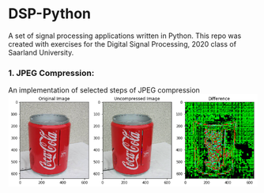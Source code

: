 # DSP-Python
A set of signal processing applications written in Python. This repo was created with exercises for the Digital Signal Processing, 2020 class of Saarland University.

### 1. JPEG Compression: 
An implementation of selected steps of JPEG compression
<img src="data/1.png" alt="" />
